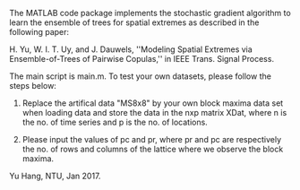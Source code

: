 The MATLAB code package implements the stochastic gradient algorithm to learn the ensemble of trees for spatial extremes as described in the following paper:

H. Yu, W. I. T. Uy, and J. Dauwels, ''Modeling Spatial Extremes via Ensemble-of-Trees of Pairwise Copulas,'' in IEEE Trans. Signal Process.

The main script is main.m. To test your own datasets, please follow the steps below:

1. Replace the artifical data "MS8x8" by your own block maxima data set when loading data and store the data in the nxp matrix XDat, where n is the no. of time series and p is the no. of locations.  

2. Please input the values of pc and pr, where pr and pc are respectively the no. of rows and columns of the lattice where we observe the block maxima.


Yu Hang, NTU, Jan 2017.

